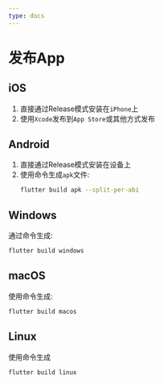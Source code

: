 ```yaml
---
type: docs
---
```


# 发布App

## iOS

1. 直接通过Release模式安装在`iPhone`上
2. 使用`Xcode`发布到`App Store`或其他方式发布

## Android

1. 直接通过Release模式安装在设备上
2. 使用命令生成`apk`文件: 
   ```bash
   flutter build apk --split-per-abi
   ```
## Windows

通过命令生成: 

```bash
flutter build windows
```

## macOS

使用命令生成: 

```bash
flutter build macos
```

## Linux

使用命令生成

```bash
flutter build linux
```